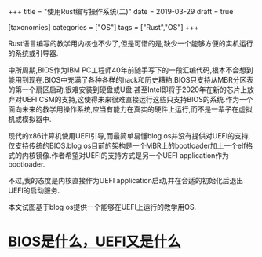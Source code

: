 +++
title = "使用Rust编写操作系统(二)"
date = 2019-03-29
draft = true

[taxonomies]
categories = ["OS"]
tags = ["Rust","OS"]
+++

Rust语言编写的教学用内核也不少了,但是可惜的是,缺少一个能够方便的实机运行的系统或引导器.

中所周期,BIOS作为IBM PC工程师40年前随手写下的一段汇编代码,根本不会想到能用到现在.BIOS中充满了各种各样的hack和历史糟粕.BIOS只支持从MBR分区表的第一个扇区启动,很难安装到硬盘或U盘.甚至Intel即将于2020年在新的芯片上放弃对UEFI CSM的支持,这使得未来很难直接运行这些只支持BIOS的系统.作为一个面向未来的教学用操作系统,应当有能力在真实的硬件上运行,而不是一辈子在虚拟机或模拟器中.

现代的x86计算机使用UEFI引导,而最简单易懂blog os并没有提供对UEFI的支持,仅支持传统的BIOS.blog os目前的架构是一个MBR上的bootloader加上一个elf格式的内核镜像.作者希望对UEFI的支持方式是另一个UEFI application作为bootloader.

不过,我的态度是内核直接作为UEFI application启动,并在合适的初始化后退出UEFI的启动服务.

本文试图基于blog os提供一个能够在UEFI上运行的教学用OS.

<!-- more -->

# [BIOS是什么，UEFI又是什么](https://12101111.github.io/diannao110/firmware/%E4%B8%BB%E6%9D%BF%E5%9B%BA%E4%BB%B6.html)
